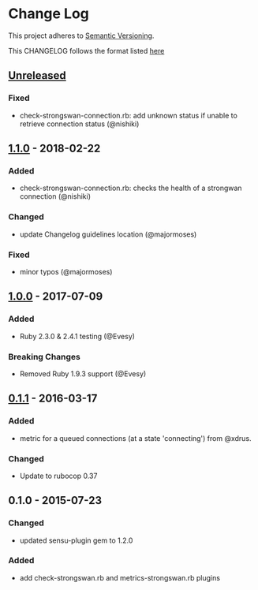 # Change Log
This project adheres to [Semantic Versioning](http://semver.org/).

This CHANGELOG follows the format listed [here](https://github.com/sensu-plugins/community/blob/master/HOW_WE_CHANGELOG.md)

## [Unreleased]
### Fixed
- check-strongswan-connection.rb: add unknown status if unable to retrieve connection status (@nishiki)

## [1.1.0] - 2018-02-22
### Added
- check-strongswan-connection.rb: checks the health of a strongwan connection (@nishiki)

### Changed
- update Changelog guidelines location (@majormoses)

### Fixed
- minor typos (@majormoses)

## [1.0.0] - 2017-07-09
### Added
- Ruby 2.3.0 & 2.4.1 testing (@Evesy)

### Breaking Changes
- Removed Ruby 1.9.3 support (@Evesy)

## [0.1.1] - 2016-03-17
### Added
- metric for a queued connections (at a state 'connecting') from @xdrus.

### Changed
- Update to rubocop 0.37

## 0.1.0 - 2015-07-23
### Changed
- updated sensu-plugin gem to 1.2.0

### Added
- add check-strongswan.rb and metrics-strongswan.rb plugins

[Unreleased]: https://github.com/sensu-plugins/sensu-plugins-strongswan/compare/1.1.0...HEAD
[1.1.0]: https://github.com/sensu-plugins/sensu-plugins-strongswan/compare/1.0.0...1.1.0
[1.0.0]: https://github.com/sensu-plugins/sensu-plugins-strongswan/0.1.1...1.0.0
[0.1.1]: https://github.com/sensu-plugins/sensu-plugins-strongswan/compare/0.1.0...0.1.1
